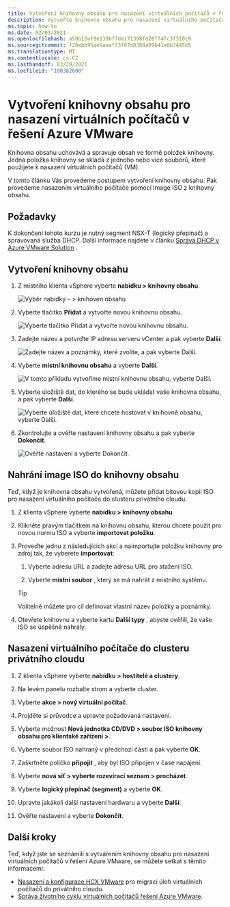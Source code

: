 ```yaml
---
title: Vytvoření knihovny obsahu pro nasazení virtuálních počítačů v řešení Azure VMware
description: Vytvořte knihovnu obsahu pro nasazení virtuálního počítače v privátním cloudu řešení Azure VMware.
ms.topic: how-to
ms.date: 02/03/2021
ms.openlocfilehash: a50b12ef8e139bf7de171398fd28f74fc3f310c9
ms.sourcegitcommit: f28ebb95ae9aaaff3f87d8388a09b41e0b3445b5
ms.translationtype: MT
ms.contentlocale: cs-CZ
ms.lasthandoff: 03/29/2021
ms.locfileid: "100382000"
---
```

# <a name="create-a-content-library-to-deploy-vms-in-azure-vmware-solution"></a>Vytvoření knihovny obsahu pro nasazení virtuálních počítačů v řešení Azure VMware

Knihovna obsahu uchovává a spravuje obsah ve formě položek knihovny. Jedna položka knihovny se skládá z jednoho nebo více souborů, které použijete k nasazení virtuálních počítačů (VM). 

V tomto článku Vás provedeme postupem vytvoření knihovny obsahu.  Pak provedeme nasazením virtuálního počítače pomocí Image ISO z knihovny obsahu.

## <a name="prerequisites"></a>Požadavky

K dokončení tohoto kurzu je nutný segment NSX-T (logický přepínač) a spravovaná služba DHCP.  Další informace najdete v článku [Správa DHCP v Azure VMware Solution](manage-dhcp.md) .

## <a name="create-a-content-library"></a>Vytvoření knihovny obsahu

1. Z místního klienta vSphere vyberte **nabídku > knihovny obsahu**.

   ![Výběr nabídky – > knihoven obsahu](./media/content-library/vsphere-menu-content-libraries.png)

1. Vyberte tlačítko **Přidat** a vytvořte novou knihovnu obsahu.

   ![Vyberte tlačítko Přidat a vytvořte novou knihovnu obsahu.](./media/content-library/create-new-content-library.png)

1. Zadejte název a potvrďte IP adresu serveru vCenter a pak vyberte **Další**.

   ![Zadejte název a poznámky, které zvolíte, a pak vyberte Další.](./media/content-library/new-content-library-step1.png)

1. Vyberte **místní knihovnu obsahu** a vyberte **Další**.

   ![V tomto příkladu vytvoříme místní knihovnu obsahu, vyberte Další.](./media/content-library/new-content-library-step2.png)

1. Vyberte úložiště dat, do kterého se bude ukládat vaše knihovna obsahu, a pak vyberte **Další**.

   ![Vyberte úložiště dat, které chcete hostovat v knihovně obsahu, vyberte Další.](./media/content-library/new-content-library-step3.png)

1. Zkontrolujte a ověřte nastavení knihovny obsahu a pak vyberte **Dokončit**.

   ![Ověřte nastavení a vyberte Dokončit.](./media/content-library/new-content-library-step4.png)

## <a name="upload-an-iso-image-to-the-content-library"></a>Nahrání image ISO do knihovny obsahu

Teď, když je knihovna obsahu vytvořená, můžete přidat bitovou kopii ISO pro nasazení virtuálního počítače do clusteru privátního cloudu. 

1. Z klienta vSphere vyberte **nabídku > knihovny obsahu**.

1. Klikněte pravým tlačítkem na knihovnu obsahu, kterou chcete použít pro novou normu ISO a vyberte **importovat položku**.

1. Proveďte jednu z následujících akcí a naimportujte položku knihovny pro zdroj tak, že vyberete **importovat**:
   1. Vyberte adresu URL a zadejte adresu URL pro stažení ISO.

   1. Vyberte **místní soubor** , který se má nahrát z místního systému.

   > [!TIP]
   > Volitelně můžete pro cíl definovat vlastní název položky a poznámky.

1. Otevřete knihovnu a vyberte kartu **Další typy** , abyste ověřili, že vaše ISO se úspěšně nahrály.


## <a name="deploy-a-vm-to-a-private-cloud-cluster"></a>Nasazení virtuálního počítače do clusteru privátního cloudu

1. Z klienta vSphere vyberte **nabídku > hostitelé a clustery**.

1. Na levém panelu rozbalte strom a vyberte cluster.

1. Vyberte **akce > nový virtuální počítač**.

1. Projděte si průvodce a upravte požadovaná nastavení.

1. Vyberte možnost **Nová jednotka CD/DVD > soubor ISO knihovny obsahu pro klientské zařízení >**.

1. Vyberte soubor ISO nahraný v předchozí části a pak vyberte **OK**.

1. Zaškrtněte políčko **připojit** , aby byl ISO připojen v čase napájení.

1. Vyberte **nová síť > vyberte rozevírací seznam > procházet**.

1. Vyberte **logický přepínač (segment)** a vyberte **OK**.

1. Upravte jakákoli další nastavení hardwaru a vyberte **Další**.

1. Ověřte nastavení a vyberte **Dokončit**.


## <a name="next-steps"></a>Další kroky

Teď, když jste se seznámili s vytvářením knihovny obsahu pro nasazení virtuálních počítačů v řešení Azure VMware, se můžete setkat s těmito informacemi:

- [Nasazení a konfigurace HCX VMware](tutorial-deploy-vmware-hcx.md) pro migraci úloh virtuálních počítačů do privátního cloudu.
- [Správa životního cyklu virtuálních počítačů řešení Azure VMware](lifecycle-management-of-azure-vmware-solution-vms.md).

<!-- LINKS - external-->

<!-- LINKS - internal -->
